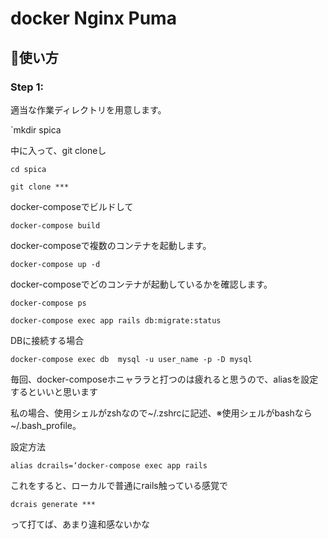 # docker Nginx Puma
## :memo:使い方

### Step 1: 

適当な作業ディレクトリを用意します。

`mkdir spica

中に入って、git cloneし

`cd spica`

`git clone ***`

docker-composeでビルドして

`docker-compose build`

docker-composeで複数のコンテナを起動します。

`docker-compose up -d`

docker-composeでどのコンテナが起動しているかを確認します。

`docker-compose ps `

`docker-compose exec app rails db:migrate:status`

DBに接続する場合

`docker-compose exec db  mysql -u user_name -p -D mysql`

毎回、docker-composeホニャララと打つのは疲れると思うので、aliasを設定するといいと思います


私の場合、使用シェルがzshなので~/.zshrcに記述、※使用シェルがbashなら~/.bash_profile。

設定方法

`alias dcrails=‘docker-compose exec app rails`

これをすると、ローカルで普通にrails触っている感覚で

`dcrais generate *** `

って打てば、あまり違和感ないかな


